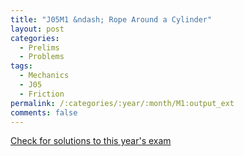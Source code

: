 ```yaml
---
title: "J05M1 &ndash; Rope Around a Cylinder"
layout: post
categories:
  - Prelims
  - Problems
tags:
  - Mechanics
  - J05
  - Friction
permalink: /:categories/:year/:month/M1:output_ext
comments: false
---
```

<object data="2005J1M.pdf" type="application/pdf" width="100%" height="500"></object>
<div class="message"><a href='https://princetonprelim.com/prelim/14/'>Check for solutions to this year's exam</a></div>